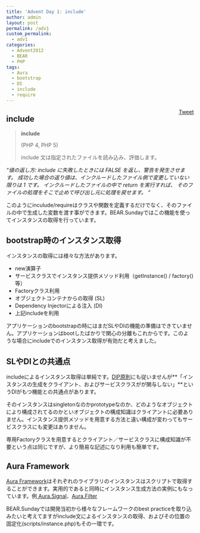 ```yaml
---
title: 'Advent Day 1: include'
author: admin
layout: post
permalink: /adv1
custom_permalink:
  - adv1
categories:
  - Advent2012
  - BEAR
  - PHP
tags:
  - Aura
  - bootstrap
  - DI
  - include
  - require
---
```

<div style="float: right; margin-left: 10px;">
  <a href="https://twitter.com/share" class="twitter-share-button" data-count="vertical" data-url="/blog/adv1">Tweet</a>
</div>

## include

> **include**
> 
> (PHP 4, PHP 5)
> 
> include 文は指定されたファイルを読み込み、評価します。 

*&#8220;値の返し方: include に失敗したときには FALSE を返し、警告を発生させます。 成功した場合の返り値は、インクルードしたファイル側で変更していない限りは 1 です。 インクルードしたファイルの中で return を実行すれば、 そのファイルの処理をそこで止めて呼び出し元に処理を戻せます。 &#8220;*

このようにinculude/requireはクラスや関数を定義するだけでなく、そのファイルの中で生成した変数を渡す事ができます。BEAR.Sundayではこの機能を使ってインスタンスの取得を行っています。

## bootstrap時のインスタンス取得

インスタンスの取得には様々な方法があります。

*   new演算子
*   サービスクラスでインスタンス提供メソッド利用（getInstance() / factory()等）
*   Factoryクラス利用
*   オブジェクトコンテナからの取得 (SL)
*   Dependency Injectorによる注入 (DI)
*   上記includeを利用

アプリケーションのbootstrapの時にはまだSLやDIの機能の準備はできていません。アプリケーションはbootしたばかりで関心の分離もこれからです。このような場合にincludeでのインスタンス取得が有効だと考えました。

## SLやDIとの共通点

includeによるインスタンス取得は単純です。[DIP原則][1]にも従いませんが**「インスタンスの生成をクライアント、およびサービスクラスがが関与しない」**というDIがもつ機能との共通点があります。

そのインスタンスはsingletonなのかprototypeなのか、どのようなオブジェクトにより構成されてるのかといオブジェクトの構成知識はクライアントに必要ありません。インスタンス提供メソッドを用意する方法と違い構成が変わってもサービスクラスにも変更はありません。

専用Factoryクラスを用意するとクライアント／サービスクラスに構成知識が不要という点は同じですが、より簡易な記述になり利用も簡単です。

## Aura Framework

[Aura Framework][2]はそれぞれのライブラリのインスタンスはスクリプトで取得することができます。実用的であると同時にインスタンス生成方法の実例にもなっています。例[ Aura.Signal][3]、[Aura.Filter][4]

BEAR.Sundayでは開発当初から様々なフレームワークのbest practiceを取り込みたいと考えてますがinclude文によるインスタンスの取得、およびその位置の固定化(scripts/instance.php)もその一環です。

 [1]: /blog/2012/05/dip%EF%BC%9Adependency-inversion-principle/
 [2]: http://auraphp.github.com/
 [3]: https://github.com/auraphp/Aura.Signal/blob/develop/scripts/instance.php
 [4]: https://github.com/auraphp/Aura.Filter/blob/develop/scripts/instance.php